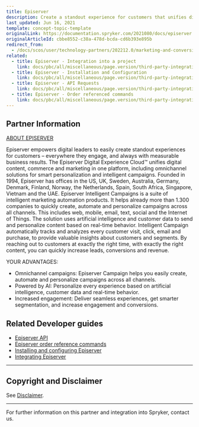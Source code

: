 ```yaml
---
title: Episerver
description: Create a standout experience for customers that unifies digital content, commerce, and marketing in one platform, including omnichannel solutions for smart personalization and intelligent campaigns by integrating Episerver into Spryker Commerce OS.
last_updated: Jun 16, 2021
template: concept-topic-template
originalLink: https://documentation.spryker.com/2021080/docs/episerver
originalArticleId: cbbe8552-c38a-478d-bcda-cd6b393e895b
redirect_from:
  - /docs/scos/user/technology-partners/202212.0/marketing-and-conversion/customer-communication/episerver.html
related:
  - title: Episerver - Integration into a project
    link: docs/pbc/all/miscellaneous/page.version/third-party-integrations/marketing-and-conversion/customer-communication/episerver/integrate-episerver.html
  - title: Episerver - Installation and Configuration
    link: docs/pbc/all/miscellaneous/page.version/third-party-integrations/marketing-and-conversion/customer-communication/episerver/install-and-configure-episerver.html
  - title: Episerver - API Requests
    link: docs/pbc/all/miscellaneous/page.version/third-party-integrations/marketing-and-conversion/customer-communication/episerver/episerver-api.html
  - title: Episerver - Order referenced commands
    link: docs/pbc/all/miscellaneous/page.version/third-party-integrations/marketing-and-conversion/customer-communication/episerver/episerver-order-reference-commands.html
---
```


## Partner Information

[ABOUT EPISERVER](https://www.episerver.com/)

Episerver empowers digital leaders to easily create standout experiences for customers – everywhere they engage, and always with measurable business results. The Episerver Digital Experience Cloud™ unifies digital content, commerce and marketing in one platform, including omnichannel solutions for smart personalization and intelligent campaigns. Founded in 1994, Episerver has offices in the US, UK, Sweden, Australia, Germany, Denmark, Finland, Norway, the Netherlands, Spain, South Africa, Singapore, Vietnam and the UAE.
Episerver Intelligent Campaigns is a suite of intelligent marketing automation products. It helps already more than 1.300 companies to quickly create, automate and personalize campaigns across all channels. This includes web, mobile, email, text, social and the Internet of Things. The solution uses artificial intelligence and customer data to send and personalize content based on real-time behavior. Intelligent Campaign automatically tracks and analyzes every customer visit, click, email and purchase, to provide valuable insights about customers and segments. By reaching out to customers at exactly the right time, with exactly the right content, you can quickly increase leads, conversions and revenue.

YOUR ADVANTAGES:

- Omnichannel campaigns: Episerver Campaign helps you easily create, automate and personalize campaigns across all channels.
- Powered by AI: Personalize every experience based on artificial intelligence, customer data and real-time behavior.
- Increased engagement: Deliver seamless experiences, get smarter segmentation, and increase engagement and conversions.

## Related Developer guides

- [Episerver API](/docs/pbc/all/miscellaneous/{{page.version}}/third-party-integrations/marketing-and-conversion/customer-communication/episerver/episerver-api.html)
- [Episerver order reference commands](/docs/pbc/all/miscellaneous/{{page.version}}/third-party-integrations/marketing-and-conversion/customer-communication/episerver/episerver-order-reference-commands.html)
- [Installing and configuring Episerver](/docs/pbc/all/miscellaneous/{{page.version}}/third-party-integrations/marketing-and-conversion/customer-communication/episerver/install-and-configure-episerver.html)
- [Integrating Episerver](/docs/pbc/all/miscellaneous/{{page.version}}/third-party-integrations/marketing-and-conversion/customer-communication/episerver/integrate-episerver.html)


---

## Copyright and Disclaimer

See [Disclaimer](https://github.com/spryker/spryker-documentation).

---
For further information on this partner and integration into Spryker,  contact us.

<div class="hubspot-form js-hubspot-form" data-portal-id="2770802" data-form-id="163e11fb-e833-4638-86ae-a2ca4b929a41" id="hubspot-1"></div>
